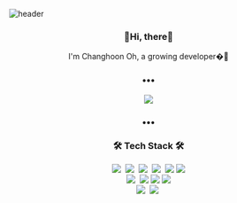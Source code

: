 ![header](https://capsule-render.vercel.app/api?type=slice&color=gradient&text=%20ChangHoonOH%20%20&height=200&fontSize=100)


<h3 align="center">👋Hi, there👋</h3>
 <p align="center"> I'm Changhoon Oh, a growing developer�🌱</p>
<!--   <h3 align="center">Back-End Developer : Chang Hoon👋</h3>
  <h3 align="center">😄 1995.04.29</h3>
   -->
<!--   [![Anurag's GitHub stats](https://github-readme-stats.vercel.app/api?username=ohchanghoon)](https://github.com/anuraghazra/github-readme-stats) -->
<!-- <a href="https://www.notion.so/lovelyoch/">
    <img
        src="http://img.shields.io/badge/-Notion-black?style=flat&logo=Notion&link=https://www.notion.so/lovelyoch/"
        style="height : auto; margin-left : 10px; margin-right : 10px;"/>
</a>   알고리즘 공부 -->

<h3 align="center">•••</h3>
<div align=center>
<a href="https://hits.seeyoufarm.com"><img src="https://hits.seeyoufarm.com/api/count/incr/badge.svg?url=https%3A%2F%2Fgithub.com%2Fgjbae1212%2Fhit-counter&count_bg=%2304BFC9&title_bg=%230808D5&icon=github.svg&icon_color=%23C2E51A&title=hits&edge_flat=false"/></a>  
  </div>
  <h3 align="center">•••</h3>
<h3 align="center">🛠 Tech Stack 🛠</h3>
<p align="center">  
<!--   
<img style="margin: 10px" src="https://profilinator.rishav.dev/skills-assets/css3-original-wordmark.svg" alt="CSS3" height="50" />  
<img style="margin: 10px" src="https://profilinator.rishav.dev/skills-assets/html5-original-wordmark.svg" alt="HTML5" height="50" />  
<img style="margin: 10px" src="https://profilinator.rishav.dev/skills-assets/javascript-original.svg" alt="JavaScript" height="50" />  
<img style="margin: 10px" src="https://profilinator.rishav.dev/skills-assets/typescript-original.svg" alt="TypeScript" height="50" />  
<img style="margin: 10px" src="https://profilinator.rishav.dev/skills-assets/mongodb-original-wordmark.svg" alt="MongoDB" height="50" />  
<img style="margin: 10px" src="https://profilinator.rishav.dev/skills-assets/nodejs-original-wordmark.svg" alt="Node.js" height="50" />   
<img style="margin: 10px" src="https://profilinator.rishav.dev/skills-assets/python-original.svg" alt="Python" height="50" />  
<img style="margin: 10px" src="https://profilinator.rishav.dev/skills-assets/express-original-wordmark.svg" alt="Express.js" height="50" />   
<img style="margin: 10px" src="https://profilinator.rishav.dev/skills-assets/mysql-original-wordmark.svg" alt="MySQL" height="50" />  
<img style="margin: 10px" src="https://profilinator.rishav.dev/skills-assets/amazonwebservices-original-wordmark.svg" alt="AWS" height="50" />  
<img style="margin: 10px" src="https://profilinator.rishav.dev/skills-assets/git-scm-icon.svg" alt="Git" height="50" />  
 -->
  <p align="center">
  <img src="https://img.shields.io/badge/-CSS-blue"/>&nbsp
  <img src="https://img.shields.io/badge/-HTML-orange"/>&nbsp
  <img src="https://img.shields.io/badge/-JAVASCRIPT-yellow"/>&nbsp
  <img src="https://img.shields.io/badge/-TYPESCRIPT-blue"/>&nbsp
  <img src="https://img.shields.io/badge/-Nodejs-yellow"/>
  <img src="https://img.shields.io/badge/-Express-yellow"/>
  <br>
  <img src="https://img.shields.io/badge/-JAVA-orange"/>&nbsp
  <img src="https://img.shields.io/badge/-MySQL-navy"/>
  <img src="https://img.shields.io/badge/-MariaDB-navy"/>
  <img src="https://img.shields.io/badge/-MongoDB-green"/>
  <br>
  <img src="https://img.shields.io/badge/-AWS-black"/>&nbsp
  <img src="https://img.shields.io/badge/-Git-black"/>&nbsp
</p>



<!--
**ohchanghoon/ohchanghoon** is a ✨ _special_ ✨ repository because its `README.md` (this file) appears on your GitHub profile.

Here are some ideas to get you started:

- 🔭 I’m currently working on ...
- 🌱 I’m currently learning ...
- 👯 I’m looking to collaborate on ...
- 🤔 I’m looking for help with ...
- 💬 Ask me about ...
- 📫 How to reach me: ...
- 😄 Pronouns: ...
- ⚡ Fun fact: ...
-->
